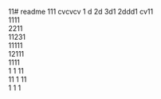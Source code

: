 11# readme 111
cvcvcv
1 d
2d
3d1 
2ddd1 
cv11  
1111  
2211  
11231   
11111        
12111        
1111  
1  1
11   
11
1
11   
1 
1
1
 
